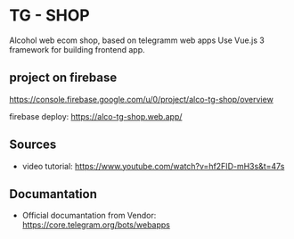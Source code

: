 # TG - SHOP

Alcohol web ecom shop, based on telegramm web apps
Use Vue.js 3 framework for building frontend app.

## project on firebase

https://console.firebase.google.com/u/0/project/alco-tg-shop/overview


firebase deploy:
https://alco-tg-shop.web.app/

## Sources

+ video tutorial:
https://www.youtube.com/watch?v=hf2FID-mH3s&t=47s

## Documantation

+ Official documantation from Vendor:
https://core.telegram.org/bots/webapps